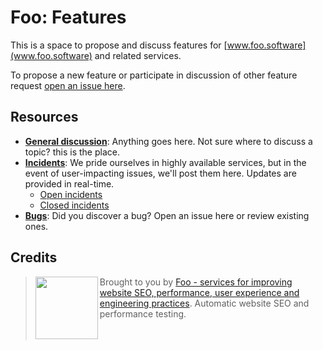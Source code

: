 # Foo: Features

This is a space to propose and discuss features for [www.foo.software](www.foo.software) and related services.

To propose a new feature or participate in discussion of other feature request [open an issue here](https://github.com/foo-software/features/issues).

## Resources

- **[General discussion](https://github.com/foo-software/discussion/issues)**: Anything goes here. Not sure where to discuss a topic? this is the place.
- **[Incidents](https://github.com/foo-software/incidents/issues)**: We pride ourselves in highly available services, but in the event of user-impacting issues, we'll post them here. Updates are provided in real-time.
  - [Open incidents](https://github.com/foo-software/incidents/issues)
  - [Closed incidents](https://github.com/foo-software/incidents/issues?q=is%3Aissue+is%3Aclosed)
- **[Bugs](https://github.com/foo-software/bugs/issues)**: Did you discover a bug? Open an issue here or review existing ones.

## Credits

> <img src="https://lighthouse-check.s3.amazonaws.com/images/logo-simple-blue-light-512.png" width="100" height="100" align="left" /> Brought to you by [Foo - services for improving website SEO, performance, user experience and engineering practices](https://www.foo.software). Automatic website SEO and performance testing.<br/><br/><br/>
